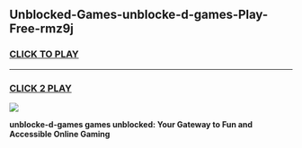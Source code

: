 
## Unblocked-Games-unblocke-d-games-Play-Free-rmz9j
<h3>
<a href="https://premium76.site?title=unblocke-d-games&ref=10A">CLICK TO PLAY</a></h3>
<hr>

<h3>
<a href="https://premium76.site?title=unblocke-d-games&ref=10A">CLICK 2 PLAY</a>
  
</h3>

<a href="https://premium76.site?title=unblocke-d-games&ref=10A"><img src="https://clearcache.store/games.png"></a>


**unblocke-d-games games unblocked: Your Gateway to Fun and Accessible Online Gaming**
